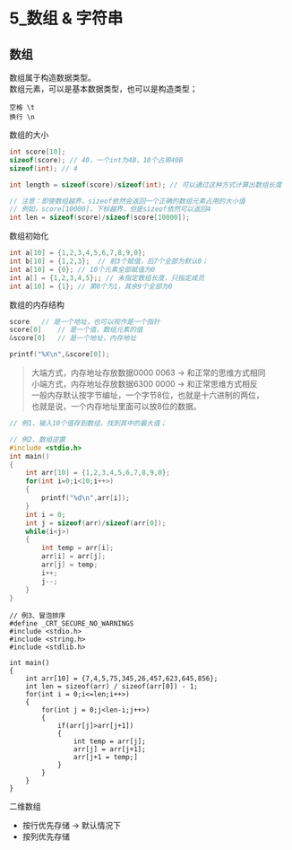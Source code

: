 # 5_数组 & 字符串

## 数组

数组属于构造数据类型。   
数组元素，可以是基本数据类型，也可以是构造类型；   

```
空格 \t
换行 \n
```
数组的大小
```c
int score[10];
sizeof(score); // 40，一个int为4B，10个占用40B
sizeof(int); // 4

int length = sizeof(score)/sizeof(int); // 可以通过这种方式计算出数组长度

// 注意：即使数组越界，sizeof依然会返回一个正确的数组元素占用的大小值
// 例如，score[10000]，下标越界，但是sizeof依然可以返回4
int len = sizeof(score)/sizeof(score[10000]); 
```
数组初始化
```c
int a[10] = {1,2,3,4,5,6,7,8,9,0};
int b[10] = {1,2,3};  // 前3个赋值，后7个全部为默认0；
int a[10] = {0}; // 10个元素全部赋值为0
int a[] = {1,2,3,4,5};; // 未指定数组长度，只指定成员
int a[10] = {1}; // 第0个为1，其余9个全部为0

```
数组的内存结构
```c
score   // 是一个地址，也可以视作是一个指针
score[0]    // 是一个值，数组元素的值
&score[0]   // 是一个地址，内存地址

printf("%X\n",&score[0]);
```
> 大端方式，内存地址存放数据0000 0063 → 和正常的思维方式相同   
> 小端方式，内存地址存放数据6300 0000 → 和正常思维方式相反   
> 一般内存默认按字节编址，一个字节8位，也就是十六进制的两位，   
> 也就是说，一个内存地址里面可以放8位的数据。   

```c
// 例1、输入10个值存到数组，找到其中的最大值；

// 例2、数组逆置
#include <stdio.h>
int main()
{
    int arr[10] = {1,2,3,4,5,6,7,8,9,0};
    for(int i=0;i<10;i++>)
    {
        printf("%d\n",arr[i]);
    }
    int i = 0;
    int j = sizeof(arr)/sizeof(arr[0]);
    while(i<j>)
    {
        int temp = arr[i];
        arr[i] = arr[j];
        arr[j] = temp;
        i++;
        j--;
    }
}
```
```
// 例3、冒泡排序
#define _CRT_SECURE_NO_WARNINGS
#include <stdio.h>
#include <string.h>
#include <stdlib.h>

int main()
{
    int arr[10] = {7,4,5,75,345,26,457,623,645,856};
    int len = sizeof(arr) / sizeof(arr[0]) - 1;
    for(int i = 0;i<=len;i++>)
    {   
        for(int j = 0;j<len-i;j++>)
        {   
            if(arr[j]>arr[j+1])
            {   
                int temp = arr[j];
                arr[j] = arr[j+1];
                arr[j+1 = temp;]
            }
        }
    }
}
```

二维数组
- 按行优先存储 → 默认情况下
- 按列优先存储

